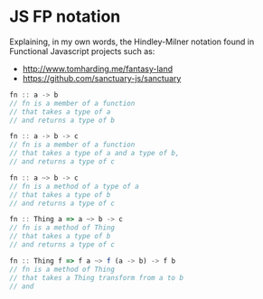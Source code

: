 # JS FP notation
Explaining, in my own words, the Hindley-Milner notation found in Functional Javascript projects such as:

 - http://www.tomharding.me/fantasy-land
 - https://github.com/sanctuary-js/sanctuary
```javascript
fn :: a -> b
// fn is a member of a function 
// that takes a type of a 
// and returns a type of b

fn :: a -> b -> c
// fn is a member of a function 
// that takes a type of a and a type of b, 
// and returns a type of c

fn :: a ~> b -> c
// fn is a method of a type of a 
// that takes a type of b 
// and returns a type of c

fn :: Thing a => a ~> b -> c
// fn is a method of Thing 
// that takes a type of b 
// and returns a type of c

fn :: Thing f => f a ~> f (a -> b) -> f b
// fn is a method of Thing
// that takes a Thing transform from a to b
// and 
```

<!--stackedit_data:
eyJoaXN0b3J5IjpbLTIxMzE2MjI2ODMsODM0OTgyMTYzLC0xOD
MzMDMyMjg3XX0=
-->